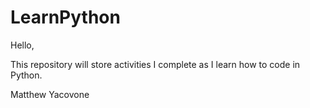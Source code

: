 # LearnPython

Hello,

This repository will store activities I complete as I learn how to code in Python.

Matthew Yacovone
